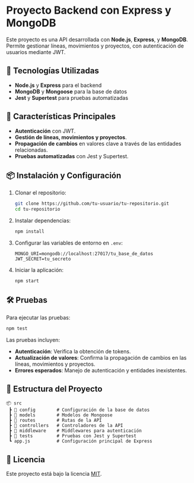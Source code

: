 # Proyecto Backend con Express y MongoDB

Este proyecto es una API desarrollada con **Node.js**, **Express**, y **MongoDB**. Permite gestionar líneas, movimientos y proyectos, con autenticación de usuarios mediante JWT.

## 🚀 Tecnologías Utilizadas
- **Node.js** y **Express** para el backend
- **MongoDB** y **Mongoose** para la base de datos
- **Jest** y **Supertest** para pruebas automatizadas

## 📌 Características Principales
- **Autenticación** con JWT.
- **Gestión de líneas, movimientos y proyectos**.
- **Propagación de cambios** en valores clave a través de las entidades relacionadas.
- **Pruebas automatizadas** con Jest y Supertest.

## 📦 Instalación y Configuración
1. Clonar el repositorio:
   ```sh
   git clone https://github.com/tu-usuario/tu-repositorio.git
   cd tu-repositorio
   ```
2. Instalar dependencias:
   ```sh
   npm install
   ```
3. Configurar las variables de entorno en `.env`:
   ```env
   MONGO_URI=mongodb://localhost:27017/tu_base_de_datos
   JWT_SECRET=tu_secreto
   ```
4. Iniciar la aplicación:
   ```sh
   npm start
   ```

## 🛠️ Pruebas
Para ejecutar las pruebas:
```sh
npm test
```
Las pruebas incluyen:
- **Autenticación**: Verifica la obtención de tokens.
- **Actualización de valores**: Confirma la propagación de cambios en las líneas, movimientos y proyectos.
- **Errores esperados**: Manejo de autenticación y entidades inexistentes.

## 📂 Estructura del Proyecto
```
📦 src
 ┣ 📂 config        # Configuración de la base de datos
 ┣ 📂 models        # Modelos de Mongoose
 ┣ 📂 routes        # Rutas de la API
 ┣ 📂 controllers   # Controladores de la API
 ┣ 📂 middleware    # Middlewares para autenticación
 ┣ 📂 tests         # Pruebas con Jest y Supertest
 ┗ app.js          # Configuración principal de Express
```

## 📜 Licencia
Este proyecto está bajo la licencia [MIT](LICENSE).

